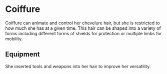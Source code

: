 # Coiffure
Coiffure can animate and control her chevelure hair, but she is restricted to how much she has at a given time. This hair can be shaped into a variety of forms including different forms of shields for protection or multiple limbs for mobility.

## Equipment
She inserted tools and weapons into her hair to improve her versatility.
